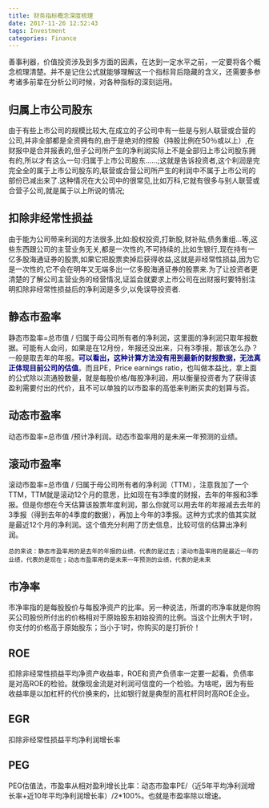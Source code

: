 ```yaml
---
title: 财务指标概念深度梳理
date: 2017-11-26 12:52:43
tags: Investment
categories: Finance
---
```

善事利器，价值投资涉及到多方面的因素，在达到一定水平之前，一定要将各个概念梳理清楚。并不是记住公式就能够理解这一个指标背后隐藏的含义，还需要多参考诸多前辈在分析公司时候，对各种指标的深刻运用。

## 归属上市公司股东

由于有些上市公司的规模比较大,在成立的子公司中有一些是与别人联营或合营的公司,并非全部都是全资拥有的,由于是绝对的控股（持股比例在50％或以上）,在财报中是合并报表的,但子公司所产生的净利润实际上不是全部归上市公司股东拥有的,所以才有这么一句:归属于上市公司股东......;这就是告诉投资者,这个利润是完完全全的属于上市公司股东的,联营或合营公司所产生的利润中不属于上市公司的部份已减出来了.这种情况在大公司中的很常见,比如万科,它就有很多与别人联营或合营子公司,就是属于以上所说的情况; 

## 扣除非经常性损益

由于能为公司带来利润的方法很多,比如:股权投资,打新股,财补贴,债务重组…等,这些东西跟公司的主营业务无关,都是一次性的,不可持续的,比如生银行,现在持有一亿多股海通证券的股票,如果它把股票卖掉后获得收益,这就是非经常性损益,因为它是一次性的,它不会在明年又无端多出一亿多股海通证券的股票来.为了让投资者更清楚的了解公司主营业务的经营情况,证监会就要求上市公司在出财报时要特别注明扣除非经常性损益后的净利润是多少,以免误导投资者. 

## 静态市盈率

静态市盈率=总市值 / 归属于母公司所有者的净利润，这里面的净利润只取年报数据。可能有人会问，如果是在12月份，年报还没出来，只有3季报，那该怎么办？一般是取去年的年报。<font color = navy>**可以看出，这种计算方法没有用到最新的财报数据，无法真正体现目前公司的估值**</font>。而且PE，Price earnings ratio，也叫做本益比，拿上面的公式除以流通股数量，就是每股价格/每股净利润，用以衡量投资者为了获得该盈利需要付出的代价，且不可以单独的以市盈率的高低来判断买卖的划算与否。

## 动态市盈率

动态市盈率=总市值 /预计净利润。动态市盈率用的是未来一年预测的业绩。

## 滚动市盈率

滚动市盈率=总市值 / 归属于母公司所有者的净利润（TTM），注意我加了一个TTM，TTM就是滚动12个月的意思，比如现在有3季度的财报，去年的年报和3季报。但是你想在今天估算该股票年度利润，那么你就可以用去年的年报减去去年的3季报（得到去年的4季度的数据），再加上今年的3季报。这种方式求的值其实就是最近12个月的净利润。这个值充分利用了历史信息，比较可信的估算出净利润。

	总的来说：静态市盈率用的是去年的年报的业绩，代表的是过去；滚动市盈率用的是最近一年的业绩，代表的是现在；动态市盈率用的是未来一年预测的业绩，代表的是未来
	
## 市净率

市净率指的是每股股价与每股净资产的比率。另一种说法，所谓的市净率就是你购买公司股份所付出的价格相对于原始股东初始投资的比例。当这个比例大于1时，你支付的价格高于原始股东；当小于1时，你购买的是打折价！

## ROE

扣除非经常性损益平均净资产收益率，ROE和资产负债率一定要一起看。负债率是对高ROE的检验。就像现金流是对利润可信度的一个检验。为啥呢，因为有些收益率是以加杠杆的代价换来的，比如银行就是典型的高杠杆同时高ROE企业。

## EGR

扣除非经常性损益平均净利润增长率

## PEG
PEG估值法，市盈率从相对盈利增长比率：动态市盈率PE/（近5年平均净利润增长率+近10年平均净利润增长率）/2*100%。也就是市盈率除以增速。

